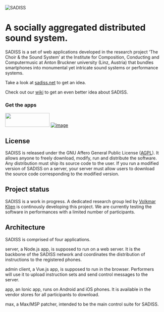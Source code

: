 ![SADISS](https://sadiss.net/api/logo_black.png)
# A socially aggregated distributed sound system.

SADISS is a set of web applications developed in the research project ‘The Choir & the Sound System’ at the Institute for Composition, Conducting and Computermusic at Anton Bruckner university (Linz, Austria) that bundles smartphones into monumental yet intricate sound systems or performance systems.

Take a look at [sadiss.net](https://sadiss.net/) to get an idea.

Check out our [wiki](https://github.com/wildyeast/sadiss/wiki) to get an even better idea about SADISS.

### Get the apps
[<img src="https://user-images.githubusercontent.com/32699708/222488341-8fadcd96-553d-4a79-9f54-1e45078925ec.png" width="143" height="45">](https://apps.apple.com/at/app/sadiss-client/id1670003024?l=en)
[![image](https://user-images.githubusercontent.com/32699708/222488601-df1e1887-6b0c-4b46-a53f-df8f3cf24b7c.png)](https://play.google.com/store/apps/details?id=net.sadiss.app)

## License
SADISS is released under the GNU Affero General Public License ([AGPL](LICENSE)). It allows anyone to freely download, modify, run and distribute the software. Any distribution must ship its source code to the user. If you run a modified version of SADISS on a server, your server must allow users to download the source code corresponding to the modified version.

## Project status

SADISS is a work in progress. A dedicated research group led by [Volkmar Klien](https://www.volkmarklien.com) is continously developing this project. We are currently testing the software in performances with a limited number of participants.

## Architecture

SADISS is comprised of four applications.

server, a Node.js app, is supposed to run on a web server. It is the backbone of the SADISS network and coordinates the distribution of instructions to the registered phones.

admin client, a Vue.js app, is supposed to run in the browser. Performers will use it to upload instruction sets and send control messages to the server.

app, an Ionic app, runs on Android and iOS phones. It is available in the vendor stores for all participants to download.

max, a Max/MSP patcher, intended to be the main control suite for SADISS.
